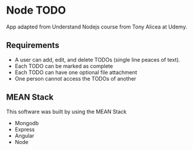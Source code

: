 # Node TODO

App adapted from Understand Nodejs course from Tony Alicea at Udemy.

## Requirements

* A user can add, edit, and delete TODOs (single line peaces of text).
* Each TODO can be marked as complete
* Each TODO can have one optional file attachment
* One person cannot access the TODOs of another

## MEAN Stack

This software was built by using the MEAN Stack

* Mongodb
* Express
* Angular
* Node

